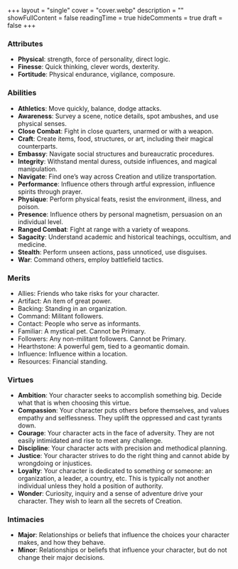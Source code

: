 +++
layout = "single"
cover = "cover.webp"
description = ""
showFullContent = false
readingTime = true
hideComments = true
draft = false
+++

### Attributes

- **Physical**: strength, force of personality, direct logic.
- **Finesse**: Quick thinking, clever words, dexterity.
- **Fortitude**: Physical endurance, vigilance, composure.

### Abilities

- **Athletics**: Move quickly, balance, dodge attacks.
- **Awareness**: Survey a scene, notice details, spot ambushes, and use physical senses.
- **Close Combat**: Fight in close quarters, unarmed or with a weapon.
- **Craft**: Create items, food, structures, or art, including their magical counterparts.
- **Embassy**: Navigate social structures and bureaucratic procedures.
- **Integrity**: Withstand mental duress, outside influences, and magical manipulation.
- **Navigate**: Find one’s way across Creation and utilize transportation.
- **Performance**: Influence others through artful expression, influence spirits through prayer.
- **Physique**: Perform physical feats, resist the environment, illness, and poison.
- **Presence**: Influence others by personal magnetism, persuasion on an individual level.
- **Ranged Combat**: Fight at range with a variety of weapons.
- **Sagacity**: Understand academic and historical teachings, occultism, and medicine.
- **Stealth**: Perform unseen actions, pass unnoticed, use disguises.
- **War**: Command others, employ battlefield tactics.

### Merits

- Allies: Friends who take risks for your character.
- Artifact: An item of great power.
- Backing: Standing in an organization.
- Command: Militant followers.
- Contact: People who serve as informants.
- Familiar: A mystical pet. Cannot be Primary.
- Followers: Any non-militant followers. Cannot be Primary.
- Hearthstone: A powerful gem, tied to a geomantic domain.
- Influence: Influence within a location.
- Resources: Financial standing.

### Virtues

- **Ambition**: Your character seeks to accomplish something big. Decide what that is when choosing this virtue.
- **Compassion**: Your character puts others before themselves, and values empathy and selflessness. They uplift the oppressed and cast tyrants down.
- **Courage**: Your character acts in the face of adversity. They are not easily intimidated and rise to meet any challenge.
- **Discipline**: Your character acts with precision and methodical planning.
- **Justice**: Your character strives to do the right thing and cannot abide by wrongdoing or injustices.
- **Loyalty**: Your character is dedicated to something or someone: an organization, a leader, a country, etc. This is typically not another individual unless they hold a position of authority.
- **Wonder**: Curiosity, inquiry and a sense of adventure drive your character. They wish to learn all the secrets of Creation.

### Intimacies

- **Major**: Relationships or beliefs that influence the choices your character makes, and how they behave.
- **Minor**: Relationships or beliefs that influence your character, but do not change their major decisions.
